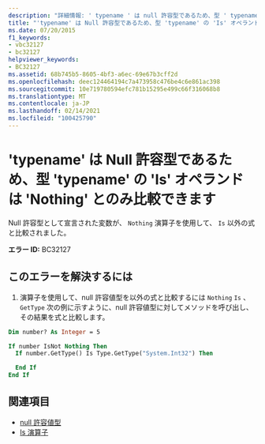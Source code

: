 ```yaml
---
description: "詳細情報: ' typename ' は null 許容型であるため、型 ' typename ' の ' Is ' オペランドは ' Nothing ' とのみ比較できます"
title: "'typename' は Null 許容型であるため、型 'typename' の 'Is' オペランドは 'Nothing' とのみ比較できます"
ms.date: 07/20/2015
f1_keywords:
- vbc32127
- bc32127
helpviewer_keywords:
- BC32127
ms.assetid: 68b745b5-8605-4bf3-a6ec-69e67b3cff2d
ms.openlocfilehash: deec124464194c7a473958c476be4c6e861ac398
ms.sourcegitcommit: 10e719780594efc781b15295e499c66f316068b8
ms.translationtype: MT
ms.contentlocale: ja-JP
ms.lasthandoff: 02/14/2021
ms.locfileid: "100425790"
---
```

# <a name="is-operand-of-type-typename-can-only-be-compared-to-nothing-because-typename-is-a-nullable-type"></a>'typename' は Null 許容型であるため、型 'typename' の 'Is' オペランドは 'Nothing' とのみ比較できます

Null 許容型として宣言された変数が、 `Nothing` 演算子を使用して、 `Is` 以外の式と比較されました。  
  
 **エラー ID:** BC32127  
  
## <a name="to-correct-this-error"></a>このエラーを解決するには
  
1. 演算子を使用して、null 許容値型を以外の式と比較するには `Nothing` `Is` 、 `GetType` 次の例に示すように、null 許容値型に対してメソッドを呼び出し、その結果を式と比較します。  
  
```vb  
Dim number? As Integer = 5  

If number IsNot Nothing Then  
  If number.GetType() Is Type.GetType("System.Int32") Then

  End If  
End If  
```  
  
## <a name="see-also"></a>関連項目

- [null 許容値型](../programming-guide/language-features/data-types/nullable-value-types.md)
- [Is 演算子](../language-reference/operators/is-operator.md)
